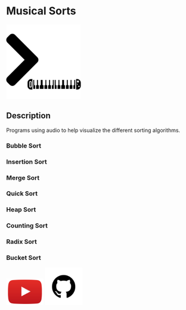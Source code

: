 # Musical Sorts

<img src="graphics/lg.png" alt="logo" width="200">


## Description
Programs using audio to help visualize the different sorting algorithms.

### Bubble Sort

### Insertion Sort

### Merge Sort

### Quick Sort

### Heap Sort

### Counting Sort

### Radix Sort

### Bucket Sort

<img src="graphics/yt.png" alt="youtube" width="100" display="inline-block">
<img src="graphics/gh.png" alt="github" width="100" display="inline-block">

